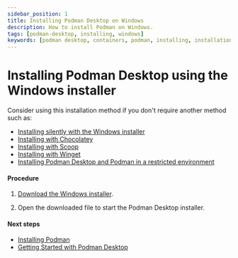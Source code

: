 ```yaml
---
sidebar_position: 1
title: Installing Podman Desktop on Windows
description: How to install Podman on Windows.
tags: [podman-desktop, installing, windows]
keywords: [podman desktop, containers, podman, installing, installation, windows]
---
```


# Installing Podman Desktop using the Windows installer

Consider using this installation method if you don't require another method such as:

- [Installing silently with the Windows installer](windows-install/installing-podman-desktop-silently-with-the-windows-installer)
- [Installing with Chocolatey](windows-install/installing-podman-desktop-with-chocolatey)
- [Installing with Scoop](windows-install/installing-podman-desktop-with-scoop)
- [Installing with Winget](windows-install/installing-podman-desktop-with-winget)
- [Installing Podman Desktop and Podman in a restricted environment](windows-install/installing-podman-desktop-and-podman-in-a-restricted-environment)

#### Procedure

1. [Download the Windows installer](/downloads/windows).

2. Open the downloaded file to start the Podman Desktop installer.

#### Next steps

- [Installing Podman](windows-install/installing-podman-with-podman-desktop)
- [Getting Started with Podman Desktop](/docs/getting-started/getting-started)

